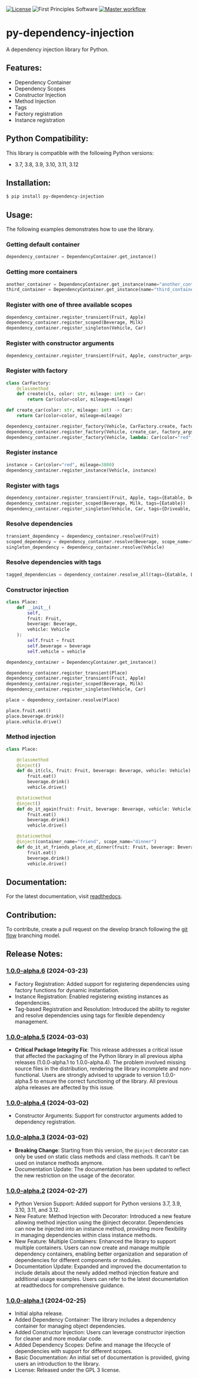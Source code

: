 [![License](https://img.shields.io/badge/License-GPLv3-blue.svg)](https://www.gnu.org/licenses/gpl-3.0.html)
![First Principles Software](https://img.shields.io/badge/Powered_by-First_Principles_Software-blue)
[![Master workflow](https://github.com/runemalm/py-dependency-injection/actions/workflows/master.yml/badge.svg?branch=master)](https://github.com/runemalm/py-dependency-injection/actions/workflows/master.yml)

# py-dependency-injection

A dependency injection library for Python.

## Features:

- Dependency Container
- Dependency Scopes
- Constructor Injection
- Method Injection
- Tags
- Factory registration
- Instance registration

## Python Compatibility:

This library is compatible with the following Python versions:

- 3.7, 3.8, 3.9, 3.10, 3.11, 3.12
  
## Installation:
  
```bash
$ pip install py-dependency-injection
```

## Usage:

The following examples demonstrates how to use the library.

### Getting default container

```python
dependency_container = DependencyContainer.get_instance()
```

### Getting more containers

```python
another_container = DependencyContainer.get_instance(name="another_container")
third_container = DependencyContainer.get_instance(name="third_container")
```

### Register with one of three available scopes

```python
dependency_container.register_transient(Fruit, Apple)
dependency_container.register_scoped(Beverage, Milk)
dependency_container.register_singleton(Vehicle, Car)
```

### Register with constructor arguments

```python
dependency_container.register_transient(Fruit, Apple, constructor_args={"brand": "Gala", "price": 5.00})
```

### Register with factory

```python
class CarFactory:
    @classmethod
    def create(cls, color: str, mileage: int) -> Car:
        return Car(color=color, mileage=mileage)

def create_car(color: str, mileage: int) -> Car:
    return Car(color=color, mileage=mileage)

dependency_container.register_factory(Vehicle, CarFactory.create, factory_args={"color": "red", "mileage": 3800})
dependency_container.register_factory(Vehicle, create_car, factory_args={"color": "red", "mileage": 3800})
dependency_container.register_factory(Vehicle, lambda: Car(color="red", mileage=3800))
```

### Register instance

```python
instance = Car(color="red", mileage=3800)
dependency_container.register_instance(Vehicle, instance)
```

### Register with tags

```python
dependency_container.register_transient(Fruit, Apple, tags={Eatable, Delicious})
dependency_container.register_scoped(Beverage, Milk, tags={Eatable})
dependency_container.register_singleton(Vehicle, Car, tags={Driveable, Comfortable})
```

### Resolve dependencies

```python
transient_dependency = dependency_container.resolve(Fruit)
scoped_dependency = dependency_container.resolve(Beverage, scope_name="dinner")
singleton_dependency = dependency_container.resolve(Vehicle)
```

### Resolve dependencies with tags

```python
tagged_dependencies = dependency_container.resolve_all(tags={Eatable, Delicious})
```

### Constructor injection

```python
class Place:
    def __init__(
        self, 
        fruit: Fruit, 
        beverage: Beverage, 
        vehicle: Vehicle
    ):
        self.fruit = fruit
        self.beverage = beverage
        self.vehicle = vehicle

dependency_container = DependencyContainer.get_instance()

dependency_container.register_transient(Place)
dependency_container.register_transient(Fruit, Apple)
dependency_container.register_scoped(Beverage, Milk)
dependency_container.register_singleton(Vehicle, Car)

place = dependency_container.resolve(Place)

place.fruit.eat()
place.beverage.drink()
place.vehicle.drive()
```

### Method injection

```python
class Place:

    @classmethod
    @inject()
    def do_it(cls, fruit: Fruit, beverage: Beverage, vehicle: Vehicle):
        fruit.eat()
        beverage.drink()
        vehicle.drive()

    @staticmethod
    @inject()
    def do_it_again(fruit: Fruit, beverage: Beverage, vehicle: Vehicle):
        fruit.eat()
        beverage.drink()
        vehicle.drive()

    @staticmethod
    @inject(container_name="friend", scope_name="dinner")
    def do_it_at_friends_place_at_dinner(fruit: Fruit, beverage: Beverage, vehicle: Vehicle):
        fruit.eat()
        beverage.drink()
        vehicle.drive()
```

## Documentation:
  
For the latest documentation, visit [readthedocs](https://py-dependency-injection.readthedocs.io/en/latest/).

## Contribution:

To contribute, create a pull request on the develop branch following the [git flow](https://nvie.com/posts/a-successful-git-branching-model/) branching model.
  
## Release Notes:

### [1.0.0-alpha.6](https://github.com/runemalm/py-dependency-injection/releases/tag/v1.0.0-alpha.6) (2024-03-23)

- Factory Registration: Added support for registering dependencies using factory functions for dynamic instantiation.
- Instance Registration: Enabled registering existing instances as dependencies.
- Tag-based Registration and Resolution: Introduced the ability to register and resolve dependencies using tags for flexible dependency management.

### [1.0.0-alpha.5](https://github.com/runemalm/py-dependency-injection/releases/tag/v1.0.0-alpha.5) (2024-03-03)

- **Critical Package Integrity Fix**: This release addresses a critical issue that affected the packaging of the Python library in all previous alpha releases (1.0.0-alpha.1 to 1.0.0-alpha.4). The problem involved missing source files in the distribution, rendering the library incomplete and non-functional. Users are strongly advised to upgrade to version 1.0.0-alpha.5 to ensure the correct functioning of the library. All previous alpha releases are affected by this issue.

### [1.0.0-alpha.4](https://github.com/runemalm/py-dependency-injection/releases/tag/v1.0.0-alpha.4) (2024-03-02)

- Constructor Arguments: Support for constructor arguments added to dependency registration.

### [1.0.0-alpha.3](https://github.com/runemalm/py-dependency-injection/releases/tag/v1.0.0-alpha.3) (2024-03-02)

- **Breaking Change**: Starting from this version, the `@inject` decorator can only be used on static class methods and class methods. It can't be used on instance methods anymore.
- Documentation Update: The documentation has been updated to reflect the new restriction on the usage of the decorator.

### [1.0.0-alpha.2](https://github.com/runemalm/py-dependency-injection/releases/tag/v1.0.0-alpha.2) (2024-02-27)

- Python Version Support: Added support for Python versions 3.7, 3.9, 3.10, 3.11, and 3.12.
- New Feature: Method Injection with Decorator: Introduced a new feature allowing method injection using the @inject decorator. Dependencies can now be injected into an instance method, providing more flexibility in managing dependencies within class instance methods.
- New Feature: Multiple Containers: Enhanced the library to support multiple containers. Users can now create and manage multiple dependency containers, enabling better organization and separation of dependencies for different components or modules.
- Documentation Update: Expanded and improved the documentation to include details about the newly added method injection feature and additional usage examples. Users can refer to the latest documentation at readthedocs for comprehensive guidance.

### [1.0.0-alpha.1](https://github.com/runemalm/py-dependency-injection/releases/tag/v1.0.0-alpha.1) (2024-02-25)

- Initial alpha release.
- Added Dependency Container: The library includes a dependency container for managing object dependencies.
- Added Constructor Injection: Users can leverage constructor injection for cleaner and more modular code.
- Added Dependency Scopes: Define and manage the lifecycle of dependencies with support for different scopes.
- Basic Documentation: An initial set of documentation is provided, giving users an introduction to the library.
- License: Released under the GPL 3 license.
